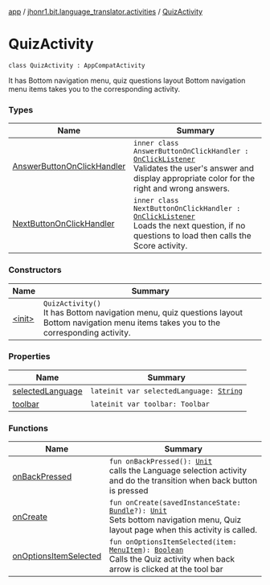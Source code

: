 [app](../../index.md) / [jhonr1.bit.language_translator.activities](../index.md) / [QuizActivity](./index.md)

# QuizActivity

`class QuizActivity : AppCompatActivity`

It has Bottom navigation menu, quiz questions layout
Bottom navigation menu items takes you to the corresponding activity.

### Types

| Name | Summary |
|---|---|
| [AnswerButtonOnClickHandler](-answer-button-on-click-handler/index.md) | `inner class AnswerButtonOnClickHandler : `[`OnClickListener`](https://developer.android.com/reference/android/view/View/OnClickListener.html)<br>Validates the user's answer and display appropriate color for the right and wrong answers. |
| [NextButtonOnClickHandler](-next-button-on-click-handler/index.md) | `inner class NextButtonOnClickHandler : `[`OnClickListener`](https://developer.android.com/reference/android/view/View/OnClickListener.html)<br>Loads the next question, if no questions to load then calls the Score activity. |

### Constructors

| Name | Summary |
|---|---|
| [&lt;init&gt;](-init-.md) | `QuizActivity()`<br>It has Bottom navigation menu, quiz questions layout Bottom navigation menu items takes you to the corresponding activity. |

### Properties

| Name | Summary |
|---|---|
| [selectedLanguage](selected-language.md) | `lateinit var selectedLanguage: `[`String`](https://kotlinlang.org/api/latest/jvm/stdlib/kotlin/-string/index.html) |
| [toolbar](toolbar.md) | `lateinit var toolbar: Toolbar` |

### Functions

| Name | Summary |
|---|---|
| [onBackPressed](on-back-pressed.md) | `fun onBackPressed(): `[`Unit`](https://kotlinlang.org/api/latest/jvm/stdlib/kotlin/-unit/index.html)<br>calls the Language selection activity and do the transition when back button is pressed |
| [onCreate](on-create.md) | `fun onCreate(savedInstanceState: `[`Bundle`](https://developer.android.com/reference/android/os/Bundle.html)`?): `[`Unit`](https://kotlinlang.org/api/latest/jvm/stdlib/kotlin/-unit/index.html)<br>Sets bottom navigation menu, Quiz layout page when this activity is called. |
| [onOptionsItemSelected](on-options-item-selected.md) | `fun onOptionsItemSelected(item: `[`MenuItem`](https://developer.android.com/reference/android/view/MenuItem.html)`): `[`Boolean`](https://kotlinlang.org/api/latest/jvm/stdlib/kotlin/-boolean/index.html)<br>Calls the Quiz activity when back arrow is clicked at the tool bar |
